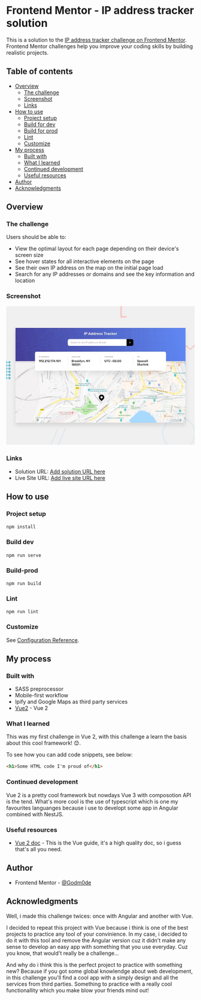# Frontend Mentor - IP address tracker solution

This is a solution to the [IP address tracker challenge on Frontend Mentor](https://www.frontendmentor.io/challenges/ip-address-tracker-I8-0yYAH0). Frontend Mentor challenges help you improve your coding skills by building realistic projects.

## Table of contents

-   [Overview](#overview)
    -   [The challenge](#the-challenge)
    -   [Screenshot](#screenshot)
    -   [Links](#links)
-   [How to use](#how-to-use)
    -   [Project setup](#project-setup)
    -   [Build for dev](#build-dev)
    -   [Build for prod](#build-prod)
    -   [Lint](#lint)
    -   [Customize](#customize)
-   [My process](#my-process)
    -   [Built with](#built-with)
    -   [What I learned](#what-i-learned)
    -   [Continued development](#continued-development)
    -   [Useful resources](#useful-resources)
-   [Author](#author)
-   [Acknowledgments](#acknowledgments)

## Overview

### The challenge

Users should be able to:

-   View the optimal layout for each page depending on their device's screen size
-   See hover states for all interactive elements on the page
-   See their own IP address on the map on the initial page load
-   Search for any IP addresses or domains and see the key information and location

### Screenshot

![](./screenshot.jpg)

### Links

-   Solution URL: [Add solution URL here](https://your-solution-url.com)
-   Live Site URL: [Add live site URL here](https://your-live-site-url.com)

## How to use

### Project setup

```
npm install
```

### Build dev

```
npm run serve
```

### Build-prod

```
npm run build
```

### Lint

```
npm run lint
```

### Customize

See [Configuration Reference](https://cli.vuejs.org/config/).

## My process

### Built with

-   SASS preprocessor
-   Mobile-first workflow
-   Ipify and Google Maps as third party services
-   [Vue2](https://vuejs.org/) - Vue 2

### What I learned

This was my first challenge in Vue 2, with this challenge a learn the basis about this cool framework! :blush:.

To see how you can add code snippets, see below:

```html
<h1>Some HTML code I'm proud of</h1>
```

### Continued development

Vue 2 is a pretty cool framework but nowdays Vue 3 with composotion API is the tend. What's more cool is the use of typescript which is one my favourites
languanges because i use to developt some app in Angular combined with NestJS.

### Useful resources

-   [Vue 2 doc](https://vuejs.org/v2/guide/) - This is the Vue guide, it's a high quality doc, so i guess that's all you need.

## Author

-   Frontend Mentor - [@Godm0de](https://www.frontendmentor.io/profile/Godm0de)

## Acknowledgments

Well, i made this challenge twices: once with Angular and another with Vue.

I decided to repeat this project with Vue because i think is one of the best projects to practice any tool of your convinience. In my case, i decided to do it with this tool and remove the Angular version cuz it didn't make any sense to develop an easy app with something that you use everyday. Cuz you know, that would't really be a challenge...

And why do i think this is the perfect project to practice with something new? Because if you got some global knowlendge about web development, in this challenge you'll find a cool app with a simply design and all the services from third parties. Something to practice with a really cool functionallity which you make blow your friends mind out!
